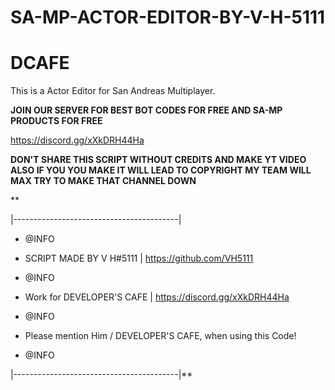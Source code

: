 # SA-MP-ACTOR-EDITOR-BY-V-H-5111

# DCAFE

This is a Actor Editor for San Andreas Multiplayer.

**JOIN OUR SERVER FOR BEST BOT CODES FOR FREE AND SA-MP PRODUCTS FOR FREE**

https://discord.gg/xXkDRH44Ha

**DON'T SHARE THIS SCRIPT WITHOUT CREDITS AND MAKE YT VIDEO ALSO IF YOU YOU MAKE IT WILL LEAD TO COPYRIGHT MY TEAM WILL MAX TRY TO MAKE THAT CHANNEL DOWN**

**

|-----------------------------------------|

  * @INFO

  * SCRIPT MADE BY V H#5111 | https://github.com/VH5111

  * @INFO

  * Work for DEVELOPER'S CAFE | https://discord.gg/xXkDRH44Ha

  * @INFO

  * Please mention Him / DEVELOPER'S CAFE, when using this Code!

  * @INFO

|-----------------------------------------|**


